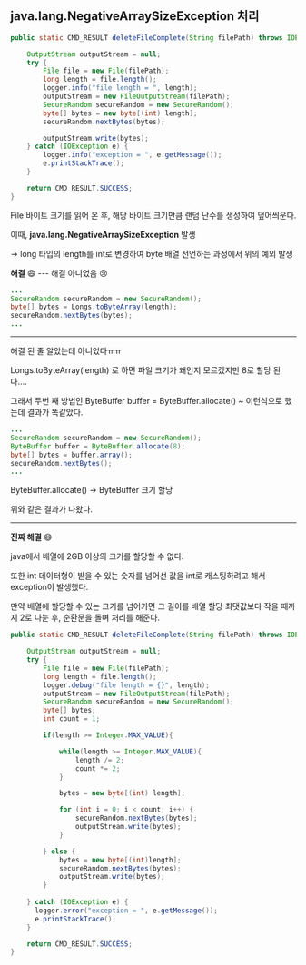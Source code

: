 ## **java.lang.NegativeArraySizeException**  처리

```java
public static CMD_RESULT deleteFileComplete(String filePath) throws IOException {

	OutputStream outputStream = null;
	try {
		File file = new File(filePath);
		long length = file.length();
		logger.info("file length = ", length);
		outputStream = new FileOutputStream(filePath);
		SecureRandom secureRandom = new SecureRandom();
		byte[] bytes = new byte[(int) length];
		secureRandom.nextBytes(bytes);

		outputStream.write(bytes);
	} catch (IOException e) {
		logger.info("exception = ", e.getMessage());
		e.printStackTrace();
	}

	return CMD_RESULT.SUCCESS;
}
```

File 바이트 크기를 읽어 온 후, 해당 바이트 크기만큼 랜덤 난수를 생성하여 덮어씌운다.



이때, **java.lang.NegativeArraySizeException** 발생

-> long 타입의 length를 int로 변경하여 byte 배열 선언하는 과정에서 위의 예외 발생



**해결** :smile:  --- 해결 아니었음 :cry:

```java
...
SecureRandom secureRandom = new SecureRandom();
byte[] bytes = Longs.toByteArray(length);
secureRandom.nextBytes(bytes);
...
```



----

해결 된 줄 알았는데 아니었다ㅠㅠ

Longs.toByteArray(length) 로 하면 파일 크기가 왜인지 모르겠지만 8로 할당 된다....

그래서 두번 째 방법인 ByteBuffer buffer = ByteBuffer.allocate() ~ 이런식으로 했는데 결과가 똑같았다.

```java
...
SecureRandom secureRandom = new SecureRandom();
ByteBuffer buffer = ByteBuffer.allocate(8);
byte[] bytes = buffer.array();
secureRandom.nextBytes();
...
```

ByteBuffer.allocate() -> ByteBuffer 크기 할당

위와 같은 결과가 나왔다.



-----

**진짜 해결** :smile:

java에서 배열에 2GB 이상의 크기를 할당할 수 없다.

또한 int 데이터형이 받을 수 있는 숫자를 넘어선 값을 int로 캐스팅하려고 해서 exception이 발생했다.

만약 배열에 할당할 수 있는 크기를 넘어가면 그 길이를 배열 할당 최댓값보다 작을 때까지 2로 나눈 후, 순환문을 돌며 처리를 해준다.

```java
public static CMD_RESULT deleteFileComplete(String filePath) throws IOException {

	OutputStream outputStream = null;
    try {
        File file = new File(filePath);
        long length = file.length();
        logger.debug("file length = {}", length);
        outputStream = new FileOutputStream(filePath);
        SecureRandom secureRandom = new SecureRandom();
        byte[] bytes;
        int count = 1;

        if(length >= Integer.MAX_VALUE){

        	while(length >= Integer.MAX_VALUE){
        		length /= 2;
        		count *= 2;
        	}

	        bytes = new byte[(int) length];

    	    for (int i = 0; i < count; i++) {
        		secureRandom.nextBytes(bytes);
        		outputStream.write(bytes);
        	}

        } else {
        	bytes = new byte[(int)length];
        	secureRandom.nextBytes(bytes);
        	outputStream.write(bytes);
      	}
        
    } catch (IOException e) {
      logger.error("exception = ", e.getMessage());
      e.printStackTrace();
    }

	return CMD_RESULT.SUCCESS;
}
```



